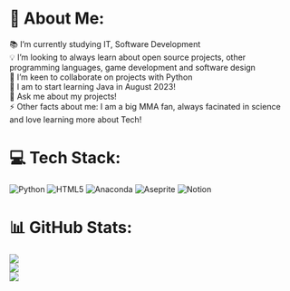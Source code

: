 # 💫 About Me:
📚 I’m currently studying IT, Software Development<br>💡 I’m looking to always learn about open source projects, other programming languages, game development and software design<br>🤝 I’m keen to collaborate on projects with Python<br>🌱 I am to start learning Java in August 2023! <br>💬 Ask me about my projects!<br>⚡ Other facts about me: I am a big MMA fan, always facinated in science and love learning more about Tech!


# 💻 Tech Stack:
![Python](https://img.shields.io/badge/python-3670A0?style=for-the-badge&logo=python&logoColor=ffdd54) ![HTML5](https://img.shields.io/badge/html5-%23E34F26.svg?style=for-the-badge&logo=html5&logoColor=white) ![Anaconda](https://img.shields.io/badge/Anaconda-%2344A833.svg?style=for-the-badge&logo=anaconda&logoColor=white) ![Aseprite](https://img.shields.io/badge/Aseprite-FFFFFF?style=for-the-badge&logo=Aseprite&logoColor=#7D929E) ![Notion](https://img.shields.io/badge/Notion-%23000000.svg?style=for-the-badge&logo=notion&logoColor=white)
# 📊 GitHub Stats:
![](https://github-readme-stats.vercel.app/api?username=eyadhajj&theme=dark&hide_border=false&include_all_commits=false&count_private=false)<br/>
![](https://github-readme-streak-stats.herokuapp.com/?user=eyadhajj&theme=dark&hide_border=false)<br/>
![](https://github-readme-stats.vercel.app/api/top-langs/?username=eyadhajj&theme=dark&hide_border=false&include_all_commits=false&count_private=false&layout=compact)

<!-- Proudly created with GPRM ( https://gprm.itsvg.in ) -->

